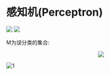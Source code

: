 # 感知机(Perceptron)

<img src="http://latex.codecogs.com/svg.latex?\dpi{120}&space;\bg_white&space;\large&space;f(x)=sign(w\cdot&space;x&plus;b)" />

<img src="http://latex.codecogs.com/svg.latex?\dpi{120}&space;\bg_white&space;\large&space;sign(x)=\left\{\begin{matrix}1&x>=0\\-1&x<0\end{matrix}" />

M为误分类的集合:

<div align=center><img src="http://latex.codecogs.com/svg.latex?\dpi{120}&space;\large&space;L(w,b)=-\sum_{x_{i}\in&space;M}y_{i}(w\cdot&space;x_{i}&plus;b))" /></div>

![1](http://latex.codecogs.com/svg.latex?\dpi{120}&space;\large&space;L(w,b)=-\sum_{x_{i}\in&space;M}y_{i}(w\cdot&space;x_{i}&plus;b))

